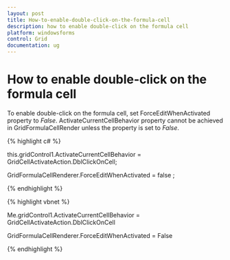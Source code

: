 ```yaml
---
layout: post
title: How-to-enable-double-click-on-the-formula-cell
description: how to enable double-click on the formula cell
platform: windowsforms
control: Grid
documentation: ug
---
```


# How to enable double-click on the formula cell

To enable double-click on the formula cell, set ForceEditWhenActivated property to _False_. ActivateCurrentCellBehavior property cannot be achieved in GridFormulaCellRender unless the property is set to _False_. 

{% highlight c# %}

this.gridControl1.ActivateCurrentCellBehavior = GridCellActivateAction.DblClickOnCell;

GridFormulaCellRenderer.ForceEditWhenActivated = false ;


{% endhighlight %}

{% highlight vbnet %}

Me.gridControl1.ActivateCurrentCellBehavior = GridCellActivateAction.DblClickOnCell

GridFormulaCellRenderer.ForceEditWhenActivated = False



{% endhighlight %}
